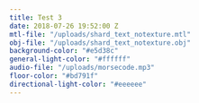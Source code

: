 ```yaml
---
title: Test 3
date: 2018-07-26 19:52:00 Z
mtl-file: "/uploads/shard_text_notexture.mtl"
obj-file: "/uploads/shard_text_notexture.obj"
background-color: "#e5d38c"
general-light-color: "#ffffff"
audio-file: "/uploads/morsecode.mp3"
floor-color: "#bd791f"
directional-light-color: "#eeeeee"
---
```


